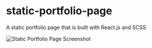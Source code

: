 # static-portfolio-page

A static portfolio page that is built with React.js and SCSS

![Static Portfolio Page Screenshot](https://i.imgur.com/w3g4IGJ.jpg)
